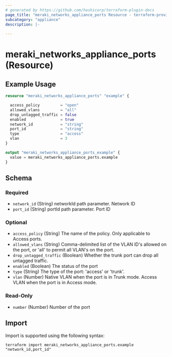 ```yaml
---
# generated by https://github.com/hashicorp/terraform-plugin-docs
page_title: "meraki_networks_appliance_ports Resource - terraform-provider-meraki"
subcategory: "appliance"
description: |-
  
---
```


# meraki_networks_appliance_ports (Resource)



## Example Usage

```terraform
resource "meraki_networks_appliance_ports" "example" {

  access_policy         = "open"
  allowed_vlans         = "all"
  drop_untagged_traffic = false
  enabled               = true
  network_id            = "string"
  port_id               = "string"
  type                  = "access"
  vlan                  = 3
}

output "meraki_networks_appliance_ports_example" {
  value = meraki_networks_appliance_ports.example
}
```

<!-- schema generated by tfplugindocs -->
## Schema

### Required

- `network_id` (String) networkId path parameter. Network ID
- `port_id` (String) portId path parameter. Port ID

### Optional

- `access_policy` (String) The name of the policy. Only applicable to Access ports.
- `allowed_vlans` (String) Comma-delimited list of the VLAN ID's allowed on the port, or 'all' to permit all VLAN's on the port.
- `drop_untagged_traffic` (Boolean) Whether the trunk port can drop all untagged traffic.
- `enabled` (Boolean) The status of the port
- `type` (String) The type of the port: 'access' or 'trunk'.
- `vlan` (Number) Native VLAN when the port is in Trunk mode. Access VLAN when the port is in Access mode.

### Read-Only

- `number` (Number) Number of the port

## Import

Import is supported using the following syntax:

```shell
terraform import meraki_networks_appliance_ports.example "network_id,port_id"
```
